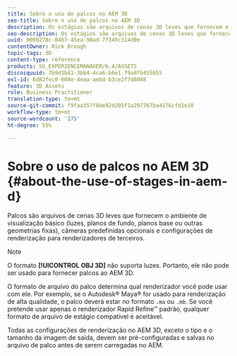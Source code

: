 ```yaml
---
title: Sobre o uso de palcos no AEM 3D
seo-title: Sobre o uso de palcos no AEM 3D
description: Os estágios são arquivos de cenas 3D leves que fornecem o ambiente de visualização básico.
seo-description: Os estágios são arquivos de cenas 3D leves que fornecem o ambiente de visualização básico.
uuid: 9098278c-0467-45ea-98ad-7f345c314d9e
contentOwner: Rick Brough
topic-tags: 3D
content-type: reference
products: SG_EXPERIENCEMANAGER/6.4/ASSETS
discoiquuid: 7b9d3b81-3bb4-4ca6-b6e1-f9adfb455855
exl-id: 6d82fec0-608e-4eaa-aebd-b3ce2f7d8088
feature: 3D Assets
role: Business Practitioner
translation-type: tm+mt
source-git-commit: f9faa357f8de92d205f1a297767ba4176cfd1e10
workflow-type: tm+mt
source-wordcount: '175'
ht-degree: 55%

---
```


# Sobre o uso de palcos no AEM 3D {#about-the-use-of-stages-in-aem-d}

Palcos são arquivos de cenas 3D leves que fornecem o ambiente de visualização básico (luzes, planos de fundo, planos base ou outras geometrias fixas), câmeras predefinidas opcionais e configurações de renderização para renderizadores de terceiros.

>[!NOTE]
>
>O formato **[!UICONTROL OBJ 3D]** não suporta luzes. Portanto, ele não pode ser usado para fornecer palcos ao AEM 3D.

O formato de arquivo do palco determina qual renderizador você pode usar com ele. Por exemplo, se o Autodesk® Maya® for usado para renderização de alta qualidade, o palco deverá estar no formato `.ma` ou `.mb`. Se você pretende usar apenas o renderizador Rapid Refine™ padrão, qualquer formato de arquivo de estágio compatível é aceitável.

Todas as configurações de renderização no AEM 3D, exceto o tipo e o tamanho da imagem de saída, devem ser pré-configuradas e salvas no arquivo de palco antes de serem carregadas no AEM.
